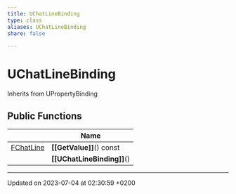 ```yaml
---
title: UChatLineBinding
type: class
aliases: UChatLineBinding
share: false

---
```


# UChatLineBinding





Inherits from UPropertyBinding

## Public Functions

|                | Name           |
| -------------- | -------------- |
| [FChatLine](/docs/SDK/Source/Classes/structFChatLine.md) | **[[GetValue]]**() const |
| | **[[UChatLineBinding]]**() |

-------------------------------

Updated on 2023-07-04 at 02:30:59 +0200